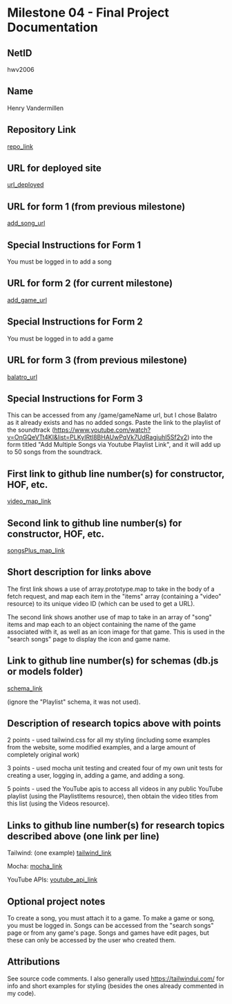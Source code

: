 Milestone 04 - Final Project Documentation
===

NetID
---
hwv2006

Name
---
Henry Vandermillen

Repository Link
---
[repo_link](https://github.com/nyu-csci-ua-0467-001-002-fall-2024/final-project-hvandermillen)

URL for deployed site 
---
[url_deployed](http://linserv1.cims.nyu.edu:27611/home)

URL for form 1 (from previous milestone) 
---
[add_song_url](http://linserv1.cims.nyu.edu:27611/addsong)


Special Instructions for Form 1
---
You must be logged in to add a song

URL for form 2 (for current milestone)
---
[add_game_url](http://linserv1.cims.nyu.edu:27611/addgame)

Special Instructions for Form 2
---
You must be logged in to add a game

URL for form 3 (from previous milestone) 
---
[balatro_url](http://linserv1.cims.nyu.edu:27611/game/Balatro)

Special Instructions for Form 3
---
This can be accessed from any /game/gameName url, but I chose Balatro as it already exists and has no added songs. Paste the link to the playlist of the soundtrack (https://www.youtube.com/watch?v=OnGQeVTt4KI&list=PLKyIRtl8BHAUwPqVk7UdRagiuhI5Sf2v2) into the form titled "Add Multiple Songs via Youtube Playlist Link", and it will add up to 50 songs from the soundtrack.

First link to github line number(s) for constructor, HOF, etc.
---
[video_map_link](https://github.com/nyu-csci-ua-0467-001-002-fall-2024/final-project-hvandermillen/blob/6e4114d8c1eff809cb1f5a63ca6a9e3226a5e169/src/playlists.mjs#L29)

Second link to github line number(s) for constructor, HOF, etc.
---
[songsPlus_map_link](https://github.com/nyu-csci-ua-0467-001-002-fall-2024/final-project-hvandermillen/blob/6e4114d8c1eff809cb1f5a63ca6a9e3226a5e169/src/app.mjs#L245-L260)

Short description for links above
---
The first link shows a use of array.prototype.map to take in the body of a fetch request, and map each item in the "items" array (containing a "video" resource) to its unique video ID (which can be used to get a URL).

The second link shows another use of map to take in an array of "song" items and map each to an object containing the name of the game associated with it, as well as an icon image for that game. This is used in the "search songs" page to display the icon and game name.

Link to github line number(s) for schemas (db.js or models folder)
---
[schema_link](https://github.com/nyu-csci-ua-0467-001-002-fall-2024/final-project-hvandermillen/blob/6e4114d8c1eff809cb1f5a63ca6a9e3226a5e169/src/db.mjs#L12-L37)

(ignore the "Playlist" schema, it was not used).

Description of research topics above with points
---
2 points - used tailwind.css for all my styling (including some examples from the website, some modified examples, and a large amount of completely original work)

3 points - used mocha unit testing and created four of my own unit tests for creating a user, logging in, adding a game, and adding a song.

5 points - used the YouTube apis to access all videos in any public YouTube playlist (using the PlaylistItems resource), then obtain the video titles from this list (using the Videos resource).

Links to github line number(s) for research topics described above (one link per line)
---
Tailwind: (one example) [tailwind_link](https://github.com/nyu-csci-ua-0467-001-002-fall-2024/final-project-hvandermillen/blob/6e4114d8c1eff809cb1f5a63ca6a9e3226a5e169/src/views/home.hbs#L11-L45)

Mocha: [mocha_link](https://github.com/nyu-csci-ua-0467-001-002-fall-2024/final-project-hvandermillen/blob/6e4114d8c1eff809cb1f5a63ca6a9e3226a5e169/test/test.mjs#L1-L107)

YouTube APIs: [youtube_api_link](https://github.com/nyu-csci-ua-0467-001-002-fall-2024/final-project-hvandermillen/blob/6e4114d8c1eff809cb1f5a63ca6a9e3226a5e169/src/playlists.mjs#L4-L58)

Optional project notes 
--- 
To create a song, you must attach it to a game. To make a game or song, you must be logged in. Songs can be accessed from the "search songs" page or from any game's page. Songs and games have edit pages, but these can only be accessed by the user who created them.

Attributions
---
See source code comments. I also generally used https://tailwindui.com/ for info and short examples for styling (besides the ones already commented in my code).